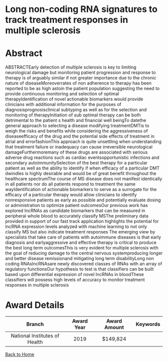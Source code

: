 
Long non-coding RNA signatures to track treatment responses in multiple sclerosis
=================================================================================

# Abstract


ABSTRACTEarly detection of multiple sclerosis is key to limiting neurological damage but monitoring patient progression and response to therapy is of arguably similar if not greater importance due to the chronic nature of diseaseMoreoverrates of non adherence to therapy has been reported to be as high astoin the patient population suggesting the need to provide continuous monitoring and selection of optimal therapyIdentification of novel actionable biomarkers would provide clinicians with additional information for the purposes of diagnosisprognosisclinical subtyping as well as for the selection and monitoring of therapyInitiation of sub optimal therapy can be both detrimental to the patient s health and financial well beingTo datethe general approach to selecting a disease modifying treatmentDMTis to weigh the risks and benefits while considering the aggressiveness of diseaseefficacy of the drug and the potential side effects of treatment in atrial and errorfashionThis approach is quite unsettling when understanding that treatment failure or inadequacy can cause irreversible neurological damageFurthermoremany of these drugs are associated with serious adverse drug reactions such as cardiac eventsopportunistic infections and secondary autoimmunitySelection of the best therapy for a particular patient as well as the ability to identify if when efficacy of a particular DMT dwindles is highly desirable and would be of great benefit throughout the healthcare spectrumThe course of MS disease does not manifest identically in all patients nor do all patients respond to treatment the same wayIdentification of actionable biomarkers to serve as a surrogate for the efficacy of a particular therapy would allow clinicians to identify nonresponsive patients as early as possible and potentially evaluate dosing or administration to optimize patient outcomesOur previous work has explored lncRNAs as candidate biomarkers that can be measured in peripheral whole blood to accurately classify MSThe preliminary data provided in support of our fast track application highlights the potential for lncRNA expression levels analyzed with machine learning to not only classify MS but also indicate treatment responses The emerging view by specialists that take care of patients with autoimmune diseases is that early diagnosis and earlyaggressive and effective therapy is critical to produce the best long term outcomesThis is very evident for multiple sclerosis with the goal of reducing damage to the central nervous systemproducing longer and better disease remissionand mitigating long term disabilityLong non coding RNAslncRNAsare newly discovered classes of RNAs with an array of regulatory functionsOur hypothesis to test is that classifiers can be built based upon differential expression of novel lncRNAs in bloodThese classifiers will possess high levels of accuracy to monitor treatment responses in multiple sclerosis  

# Award Details

|Branch|Award Year|Award Amount|Keywords|
| :---: | :---: | :---: | :---: |
|National Institutes of Health|2019|$149,824||
  
  


[Back to Home](https://github.com/chrischow/dod_sbir_awards/JH/#2505)